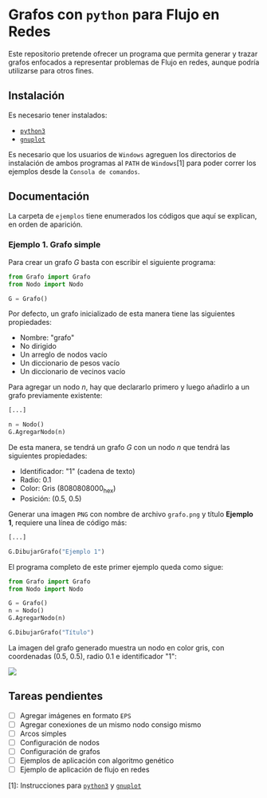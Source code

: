 # Grafos con `python` para Flujo en Redes

Este repositorio pretende ofrecer un programa que permita generar y trazar grafos enfocados a representar problemas de Flujo en redes, aunque podría utilizarse para otros fines.

## Instalación

Es necesario tener instalados:
* [`python3`][08100e87]
* [`gnuplot`][a873f787]

Es necesario que los usuarios de `Windows` agreguen los directorios de instalación de ambos programas al `PATH` de `Windows`[1] para poder correr los ejemplos desde la `Consola de comandos`.

## Documentación

La carpeta de `ejemplos` tiene enumerados los códigos que aquí se explican, en orden de aparición.

### Ejemplo 1. Grafo simple

Para crear un grafo *G* basta con escribir el siguiente programa:

``` python
from Grafo import Grafo
from Nodo import Nodo

G = Grafo()
```

Por defecto, un grafo inicializado de esta manera tiene las siguientes propiedades:
* Nombre: "grafo"
* No dirigido
* Un arreglo de nodos vacío
* Un diccionario de pesos vacío
* Un diccionario de vecinos vacío

Para agregar un nodo *n*, hay que declararlo primero y luego añadirlo a un grafo previamente existente:

```python
[...]

n = Nodo()
G.AgregarNodo(n)
```

De esta manera, se tendrá un grafo *G* con un nodo *n* que tendrá las siguientes propiedades:
* Identificador: "1" (cadena de texto)
* Radio: 0.1
* Color: Gris (8080808000<sub>hex</sub>)
* Posición: (0.5, 0.5)

Generar una imagen `PNG` con nombre de archivo `grafo.png` y título **Ejemplo 1**, requiere una línea de código más:

```python
[...]

G.DibujarGrafo("Ejemplo 1")
```

El programa completo de este primer ejemplo queda como sigue:

```python
from Grafo import Grafo
from Nodo import Nodo

G = Grafo()
n = Nodo()
G.AgregarNodo(n)

G.DibujarGrafo("Título")
```

La imagen del grafo generado muestra un nodo en color gris, con coordenadas (0.5, 0.5), radio 0.1 e identificador "1":

![](/images/2018/02/grafo.png)


## Tareas pendientes
- [ ] Agregar imágenes en formato `EPS`
- [ ] Agregar conexiones de un mismo nodo consigo mismo
- [ ] Arcos simples
- [ ] Configuración de nodos
- [ ] Configuración de grafos
- [ ] Ejemplos de aplicación con algoritmo genético
- [ ] Ejemplo de aplicación de flujo en redes

[1]: Instrucciones para [`python3`][862993bb] y [`gnuplot`][2294b1ea]

  [862993bb]: https://stackoverflow.com/questions/3701646/how-to-add-to-the-pythonpath-in-windows-7 "Proceso de agregado de carpetas al `PATH` de Windows."
  [08100e87]: https://www.python.org/downloads/ "Descargas de `python3`."
  [a873f787]: https://sourceforge.net/projects/gnuplot/files/gnuplot/ "Descarga de `gnuplot`."
  [2294b1ea]: https://superuser.com/questions/1042480/execute-gnuplot-from-cmd "Instrucciones para agregar carpetas de `gnuplot` al `PATH` de Windows."
